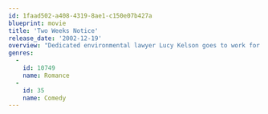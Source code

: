 ```yaml
---
id: 1faad502-a408-4319-8ae1-c150e07b427a
blueprint: movie
title: 'Two Weeks Notice'
release_date: '2002-12-19'
overview: "Dedicated environmental lawyer Lucy Kelson goes to work for billionaire George Wade as part of a deal to preserve a community center. Indecisive and weak-willed George grows dependent on Lucy's guidance on everything from legal matters to clothing. Exasperated, Lucy gives notice and picks Harvard graduate June Carter as her replacement. As Lucy's time at the firm nears an end, she grows jealous of June and has second thoughts about leaving George."
genres:
  -
    id: 10749
    name: Romance
  -
    id: 35
    name: Comedy
---
```


